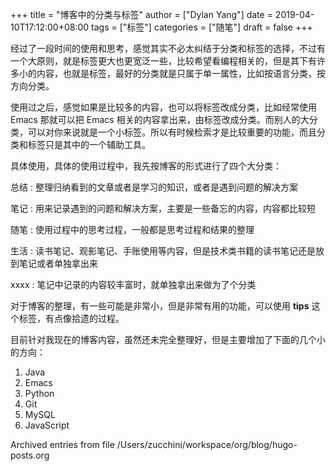 +++
title = "博客中的分类与标签"
author = ["Dylan Yang"]
date = 2019-04-10T17:12:00+08:00
tags = ["标签"]
categories = ["随笔"]
draft = false
+++

经过了一段时间的使用和思考，感觉其实不必太纠结于分类和标签的选择，不过有一个大原则，就是标签更大也更宽泛一些，比较希望看编程相关的，但是其下有许多小的内容，也就是标签，最好的分类就是只属于单一属性，比如按语言分类，按方向分类。

使用过之后，感觉如果是比较多的内容，也可以将标签改成分类，比如经常使用
Emacs 那就可以把 Emacs 相关的内容拿出来，由标签改成分类。而别人的大分类，可以对你来说就是一个小标签。所以有时候检索才是比较重要的功能，而且分类和标签只是其中的一个辅助工具。

具体使用，具体的使用过程中，我先按博客的形式进行了四个大分类：

总结
: 整理归纳看到的文章或者是学习的知识，或者是遇到问题的解决方案

笔记
: 用来记录遇到的问题和解决方案，主要是一些备忘的内容，内容都比较短

随笔
: 使用过程中的思考过程，一般都是思考过程和结果的整理

生活
: 读书笔记、观影笔记、手账使用等内容，但是技术类书籍的读书笔记还是放到笔记或者单独拿出来

xxxx
: 笔记中记录的内容较丰富时，就单独拿出来做为了个分类

对于博客的整理，有一些可能是非常小，但是非常有用的功能，可以使用 **tips**
这个标签，有点像拾遗的过程。

目前针对我现在的博客内容，虽然还未完全整理好，但是主要增加了下面的几个小的方向：

1.  Java
2.  Emacs
3.  Python
4.  Git
5.  MySQL
6.  JavaScript

Archived entries from file /Users/zucchini/workspace/org/blog/hugo-posts.org
